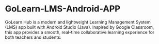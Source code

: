 # GoLearn-LMS-Android-APP
GoLearn Hub is a modern and lightweight Learning Management System (LMS) app built with Android Studio (Java). Inspired by Google Classroom, this app provides a smooth, real-time collaborative learning experience for both teachers and students.
